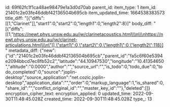 id: 69f62fc1f1ca48ae98479e1a3d0d70ab
parent_id: 
item_type: 1
item_id: 21401c2e03fe46ddbf42136504b695cb
item_updated_time: 1664538383573
title_diff: "[{\"diffs\":[[1,\"Clarinet\"]],\"start1\":0,\"start2\":0,\"length1\":0,\"length2\":8}]"
body_diff: "[{\"diffs\":[[1,\"https://newt.phys.unsw.edu.au/jw/clarinetacoustics.html\\\n\\\nhttps://newt.phys.unsw.edu.au/jw/clarinet-articulations.html\\\n\"]],\"start1\":0,\"start2\":0,\"length1\":0,\"length2\":118}]"
metadata_diff: {"new":{"id":"21401c2e03fe46ddbf42136504b695cb","parent_id":"fa5c6f60e5394e2094bbcd7ec8fb52c2","latitude":"44.10947530","longitude":"10.41354650","altitude":"0.0000","author":"","source_url":"","is_todo":0,"todo_due":0,"todo_completed":0,"source":"joplin-desktop","source_application":"net.cozic.joplin-desktop","application_data":"","order":0,"markup_language":1,"is_shared":0,"share_id":"","conflict_original_id":"","master_key_id":""},"deleted":[]}
encryption_cipher_text: 
encryption_applied: 0
updated_time: 2022-09-30T11:48:45.028Z
created_time: 2022-09-30T11:48:45.028Z
type_: 13